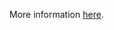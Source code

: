 More information [here](https://docs.paloaltonetworks.com/content/techdocs/en_US/prisma/prisma-cloud/prisma-cloud-code-security-policy-reference/alibaba-policies/alibaba-networking-policies/ensure-no-alibaba-cloud-security-groups-allow-ingress-from-00000-to-port-22.html).
